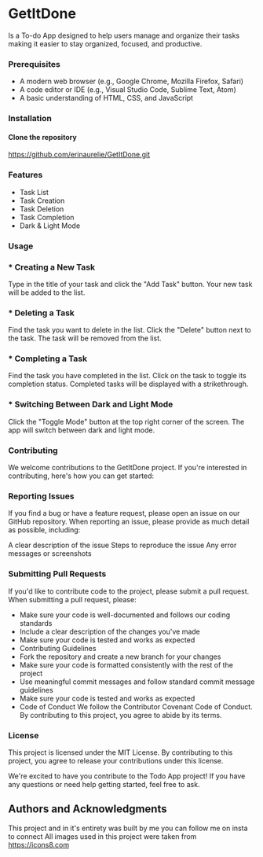 # GetItDone
Is a To-do App designed to help users manage and organize their tasks making it easier to stay organized, focused, and productive.

### Prerequisites
* A modern web browser (e.g., Google Chrome, Mozilla Firefox, Safari)
* A code editor or IDE (e.g., Visual Studio Code, Sublime Text, Atom)
* A basic understanding of HTML, CSS, and JavaScript

### Installation
#### Clone the repository
https://github.com/erinaurelie/GetItDone.git

### Features
* Task List
* Task Creation
* Task Deletion
* Task Completion
* Dark & Light Mode

### Usage
### * Creating a New Task <br>
  Type in the title of your task and click the "Add Task" button.
  Your new task will be added to the list.
### * Deleting a Task <br>
  Find the task you want to delete in the list.
  Click the "Delete" button next to the task.
  The task will be removed from the list.
### * Completing a Task <br>
  Find the task you have completed in the list.
  Click on the task to toggle its completion status.
  Completed tasks will be displayed with a strikethrough.
### * Switching Between Dark and Light Mode <br>
  Click the "Toggle Mode" button at the top right corner of the screen.
  The app will switch between dark and light mode.

### Contributing

We welcome contributions to the GetItDone project. If you're interested in contributing, here's how you can get started:

### Reporting Issues
If you find a bug or have a feature request, please open an issue on our GitHub repository. When reporting an issue, please provide as much detail as possible, including:

A clear description of the issue
Steps to reproduce the issue
Any error messages or screenshots
### Submitting Pull Requests
If you'd like to contribute code to the project, please submit a pull request. When submitting a pull request, please:

* Make sure your code is well-documented and follows our coding standards
* Include a clear description of the changes you've made
* Make sure your code is tested and works as expected
* Contributing Guidelines
* Fork the repository and create a new branch for your changes
* Make sure your code is formatted consistently with the rest of the project
* Use meaningful commit messages and follow standard commit message guidelines
* Make sure your code is tested and works as expected
* Code of Conduct
We follow the Contributor Covenant Code of Conduct. By contributing to this project, you agree to abide by its terms.

### License
This project is licensed under the MIT License. By contributing to this project, you agree to release your contributions under this license.


We're excited to have you contribute to the Todo App project! If you have any questions or need help getting started, feel free to ask.

## Authors and Acknowledgments
This project and in it's entirety was built by me you can follow me on insta to connect 
All images used in this project were taken from https://icons8.com
